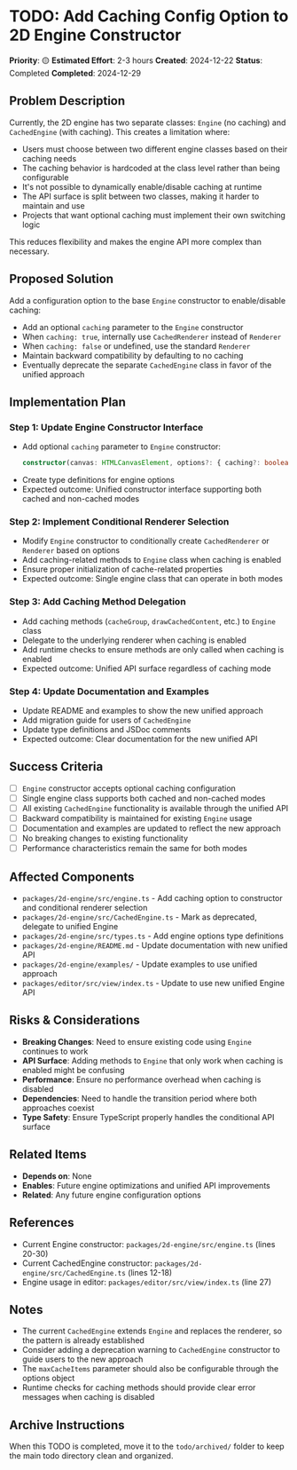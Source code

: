 # TODO: Add Caching Config Option to 2D Engine Constructor

**Priority**: 🟡
**Estimated Effort**: 2-3 hours
**Created**: 2024-12-22
**Status**: Completed
**Completed**: 2024-12-29

## Problem Description

Currently, the 2D engine has two separate classes: `Engine` (no caching) and `CachedEngine` (with caching). This creates a limitation where:

- Users must choose between two different engine classes based on their caching needs
- The caching behavior is hardcoded at the class level rather than being configurable
- It's not possible to dynamically enable/disable caching at runtime
- The API surface is split between two classes, making it harder to maintain and use
- Projects that want optional caching must implement their own switching logic

This reduces flexibility and makes the engine API more complex than necessary.

## Proposed Solution

Add a configuration option to the base `Engine` constructor to enable/disable caching:

- Add an optional `caching` parameter to the `Engine` constructor
- When `caching: true`, internally use `CachedRenderer` instead of `Renderer`
- When `caching: false` or undefined, use the standard `Renderer`
- Maintain backward compatibility by defaulting to no caching
- Eventually deprecate the separate `CachedEngine` class in favor of the unified approach

## Implementation Plan

### Step 1: Update Engine Constructor Interface
- Add optional `caching` parameter to `Engine` constructor:
  ```typescript
  constructor(canvas: HTMLCanvasElement, options?: { caching?: boolean; maxCacheItems?: number })
  ```
- Create type definitions for engine options
- Expected outcome: Unified constructor interface supporting both cached and non-cached modes

### Step 2: Implement Conditional Renderer Selection
- Modify `Engine` constructor to conditionally create `CachedRenderer` or `Renderer` based on options
- Add caching-related methods to `Engine` class when caching is enabled
- Ensure proper initialization of cache-related properties
- Expected outcome: Single engine class that can operate in both modes

### Step 3: Add Caching Method Delegation
- Add caching methods (`cacheGroup`, `drawCachedContent`, etc.) to `Engine` class
- Delegate to the underlying renderer when caching is enabled
- Add runtime checks to ensure methods are only called when caching is enabled
- Expected outcome: Unified API surface regardless of caching mode

### Step 4: Update Documentation and Examples
- Update README and examples to show the new unified approach
- Add migration guide for users of `CachedEngine`
- Update type definitions and JSDoc comments
- Expected outcome: Clear documentation for the new unified API

## Success Criteria

- [ ] `Engine` constructor accepts optional caching configuration
- [ ] Single engine class supports both cached and non-cached modes
- [ ] All existing `CachedEngine` functionality is available through the unified API
- [ ] Backward compatibility is maintained for existing `Engine` usage
- [ ] Documentation and examples are updated to reflect the new approach
- [ ] No breaking changes to existing functionality
- [ ] Performance characteristics remain the same for both modes

## Affected Components

- `packages/2d-engine/src/engine.ts` - Add caching option to constructor and conditional renderer selection
- `packages/2d-engine/src/CachedEngine.ts` - Mark as deprecated, delegate to unified Engine
- `packages/2d-engine/src/types.ts` - Add engine options type definitions
- `packages/2d-engine/README.md` - Update documentation with new unified API
- `packages/2d-engine/examples/` - Update examples to use unified approach
- `packages/editor/src/view/index.ts` - Update to use new unified Engine API

## Risks & Considerations

- **Breaking Changes**: Need to ensure existing code using `Engine` continues to work
- **API Surface**: Adding methods to `Engine` that only work when caching is enabled might be confusing
- **Performance**: Ensure no performance overhead when caching is disabled
- **Dependencies**: Need to handle the transition period where both approaches coexist
- **Type Safety**: Ensure TypeScript properly handles the conditional API surface

## Related Items

- **Depends on**: None
- **Enables**: Future engine optimizations and unified API improvements
- **Related**: Any future engine configuration options

## References

- Current Engine constructor: `packages/2d-engine/src/engine.ts` (lines 20-30)
- Current CachedEngine constructor: `packages/2d-engine/src/CachedEngine.ts` (lines 12-18)
- Engine usage in editor: `packages/editor/src/view/index.ts` (line 27)

## Notes

- The current `CachedEngine` extends `Engine` and replaces the renderer, so the pattern is already established
- Consider adding a deprecation warning to `CachedEngine` constructor to guide users to the new approach
- The `maxCacheItems` parameter should also be configurable through the options object
- Runtime checks for caching methods should provide clear error messages when caching is disabled

## Archive Instructions

When this TODO is completed, move it to the `todo/archived/` folder to keep the main todo directory clean and organized.
